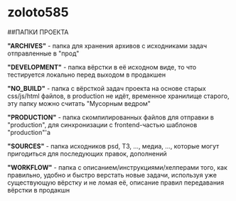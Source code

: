 # zoloto585


##ПАПКИ ПРОЕКТА

**"ARCHIVES"** - папка для хранения архивов с исходниками задач отправленные в "прод"

**"DEVELOPMENT"** - папка вёрстки в её исходном виде, то что тестируется локально перед выходом в продакшен

**"NO_BUILD"** - папка с вёрсткой задач проекта на основе старых css/js/html файлов, в production не идёт, временное хранилище старого, эту папку можно считать "Мусорным ведром"

**"PRODUCTION"** - папка скомпилированных файлов для отправки в "production", для синхронизации с frontend-частью шаблонов "production"'a

**"SOURCES"** - папка исходников psd, ТЗ, ..., медиа, ..., которые могут пригодиться для последующих правок, дополнений

**"WORKFLOW"** - папка с описанием/инструкциями/хелперами того, как правильно, удобно и быстро верстать новые задачи, используя уже существующую вёрстку и не ломая её, описание правил передавания вёрстки в продакшн